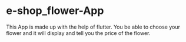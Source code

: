 # e-shop_flower-App
This App is made up with the help of flutter. You be able to choose your flower and it will display and tell you the price of the flower.
